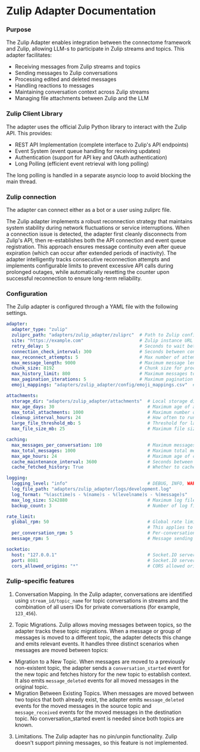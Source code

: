 # Zulip Adapter Documentation

### Purpose

The Zulip Adapter enables integration between the connectome framework and Zulip, allowing LLM-s to participate in Zulip streams and topics. This adapter facilitates:
* Receiving messages from Zulip streams and topics
* Sending messages to Zulip conversations
* Processing edited and deleted messages
* Handling reactions to messages
* Maintaining conversation context across Zulip streams
* Managing file attachments between Zulip and the LLM

### Zulip Client Library

The adapter uses the official Zulip Python library to interact with the Zulip API. This provides:
* REST API Implementation (complete interface to Zulip's API endpoints)
* Event System (event queue handling for receiving updates)
* Authentication (support for API key and OAuth authentication)
* Long Polling (efficient event retrieval with long polling)

The long polling is handled in a separate asyncio loop to avoid blocking the main thread.

### Zulip connection

The adapter can connect either as a bot or a user using zuliprc file.

The Zulip adapter implements a robust reconnection strategy that maintains system stability during network fluctuations or service interruptions. When a connection issue is detected, the adapter first cleanly disconnects from Zulip's API, then re-establishes both the API connection and event queue registration. This approach ensures message continuity even after queue expiration (which can occur after extended periods of inactivity). The adapter intelligently tracks consecutive reconnection attempts and implements configurable limits to prevent excessive API calls during prolonged outages, while automatically resetting the counter upon successful reconnection to ensure long-term reliability.

### Configuration

The Zulip adapter is configured through a YAML file with the following settings.

```yaml
adapter:
  adapter_type: "zulip"
  zuliprc_path: "adapters/zulip_adapter/zuliprc"  # Path to Zulip configuration file
  site: "https://example.com"                     # Zulip instance URL
  retry_delay: 5                                  # Seconds to wait between connection attempts
  connection_check_interval: 300                  # Seconds between connection health checks
  max_reconnect_attempts: 5                       # Max number of attempts to reconnect if connection lost
  max_message_length: 9000                        # Maximum message length
  chunk_size: 8192                                # Chunk size for processing large files
  max_history_limit: 800                          # Maximum messages to retrieve at once
  max_pagination_iterations: 5                    # Maximum pagination iterations for history
  emoji_mappings: "adapters/zulip_adapter/config/emoji_mappings.csv"  # Path to emoji mappings

attachments:
  storage_dir: "adapters/zulip_adapter/attachments"  # Local storage directory
  max_age_days: 30                                   # Maximum age of attachments before cleanup
  max_total_attachments: 1000                        # Maximum number of attachments to store
  cleanup_interval_hours: 24                         # How often to run attachment cleanup
  large_file_threshold_mb: 5                         # Threshold for large files in MB
  max_file_size_mb: 25                               # Maximum file size in MB

caching:
  max_messages_per_conversation: 100                 # Maximum messages to cache per conversation
  max_total_messages: 1000                           # Maximum total messages in cache
  max_age_hours: 24                                  # Maximum age of cached messages
  cache_maintenance_interval: 3600                   # Seconds between cache cleanup runs
  cache_fetched_history: True                        # Whether to cache fetched history messages

logging:
  logging_level: "info"                              # DEBUG, INFO, WARNING, ERROR, CRITICAL
  log_file_path: "adapters/zulip_adapter/logs/development.log"
  log_format: "%(asctime)s - %(name)s - %(levelname)s - %(message)s"
  max_log_size: 5242880                              # Maximum log file size in bytes
  backup_count: 3                                    # Number of log file backups to keep

rate_limit:
  global_rpm: 50                                     # Global rate limit (requests per minute)
                                                     # This applies to ALL requests to Zulip API
  per_conversation_rpm: 5                            # Per-conversation rate limit
  message_rpm: 5                                     # Message sending rate limit

socketio:
  host: "127.0.0.1"                                  # Socket.IO server host
  port: 8081                                         # Socket.IO server port
  cors_allowed_origins: "*"                          # CORS allowed origins
```

### Zulip-specific features

1) Conversation Mapping. In the Zulip adapter, conversations are identified using `stream_id/topic_name` for topic conversations in streams and the combination of all users IDs for private conversations (for example, `123_456`).

2) Topic Migrations. Zulip allows moving messages between topics, so the adapter tracks these topic migrations. When a message or group of messages is moved to a different topic, the adapter detects this change and emits relevant events. It handles three distinct scenarios when messages are moved between topics:
* Migration to a New Topic. When messages are moved to a previously non-existent topic, the adapter sends a `conversation_started` event for the new topic and fetches history for the new topic to establish context. It also emits `message_deleted` events for all moved messages in the original topic.
* Migration Between Existing Topics. When messages are moved between two topics that both already exist, the adapter emits `message_deleted` events for the moved messages in the source topic and `message_received` events for the moved messages in the destination topic. No conversation_started event is needed since both topics are known.

3) Limitations. The Zulip adapter has no pin/unpin functionality. Zulip doesn't support pinning messages, so this feature is not implemented.
